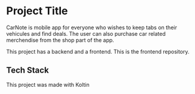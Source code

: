 
# Project Title

CarNote is mobile app for everyone who wishes to keep tabs on their vehicules and find deals. The user can also purchase car related merchendise from the shop part of the app.

This project has a backend and a frontend. This is the frontend repository.
## Tech Stack

This project was made with Koltin
